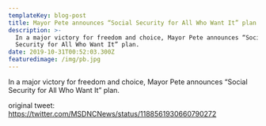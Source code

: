 ```yaml
---
templateKey: blog-post
title: Mayor Pete announces “Social Security for All Who Want It” plan
description: >-
  In a major victory for freedom and choice, Mayor Pete announces “Social
  Security for All Who Want It” plan.
date: 2019-10-31T00:52:03.300Z
featuredimage: /img/pb.jpg
---
```

In a major victory for freedom and choice, Mayor Pete announces “Social Security for All Who Want It” plan.



original tweet: https://twitter.com/MSDNCNews/status/1188561930660790272
